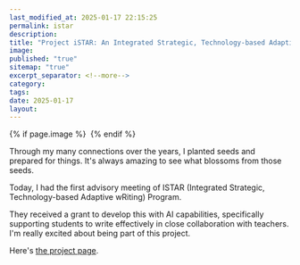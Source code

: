 ```yaml
---
last_modified_at: 2025-01-17 22:15:25
permalink: istar
description: 
title: "Project iSTAR: An Integrated Strategic, Technology-based Adaptive wRiting Program"
image: 
published: "true"
sitemap: "true"
excerpt_separator: <!--more-->
category: 
tags: 
date: 2025-01-17
layout:
---
```



{% if page.image %} <img src="{{ page.image }}" alt=""> {% endif %}

Through my many connections over the years, I planted seeds and prepared for things. It's always amazing to see what blossoms from those seeds. 

Today, I had the first advisory meeting of ISTAR (Integrated Strategic, Technology-based Adaptive wRiting) Program. 

They received a grant to develop this with AI capabilities, specifically supporting students to write effectively in close collaboration with teachers. I'm really excited about being part of this project. 

Here's [the project page](https://kucrl.ku.edu/istar-project). 
